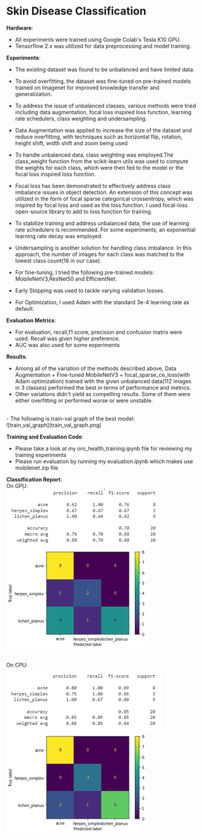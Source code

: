 # Skin Disease Classification


**Hardware**:

- All experiments were trained using Google Colab's Tesla K10 GPU.
- Tensorflow 2.x was utilized for data preprocessing and model training.

**Experiments**:

- The existing dataset was found to be unbalanced and have limited data.
- To avoid overfitting, the dataset was fine-tuned on pre-trained models trained on Imagenet for improved knowledge transfer and generalization.
- To address the issue of unbalanced classes, various methods were tried including data augmentation, focal loss inspired loss function, learning rate schedulers, class weighting and undersampling.
- Data Augmentation was applied to increase the size of the dataset and reduce overfitting, with techniques such as horizontal flip, rotation, height shift, width shift and zoom being used
- To handle unbalanced data, class weighting was employed.The class_weight function from the scikit-learn utils was used to compute the weights for each class, which were then fed to the model or the focal loss inspired loss function.
- Focal loss has been demonstrated to effectively address class imbalance issues in object detection. An extension of this concept was utilized in the form of focal sparse categorical crossentropy, which was inspired by focal loss and used as the loss function. I used focal-loss open-source library to add to loss function for training.
- To stabilize training and address unbalanced data, the use of learning rate schedulers is recommended. For some experiments, an exponential learning rate decay was employed.
- Undersampling is another solution for handling class imbalance. In this approach, the number of images for each class was matched to the lowest class count(16 in our case).

- For fine-tuning, I tried the following pre-trained models: MobileNetV3,ResNet50 and EfficientNet.
- Early Stopping was used to tackle varying validation losses.
- For Optimization, I used Adam with the standard 3e-4 learning rate as default.

**Evaluation Metrics**:

- For evaluation, recall,f1 score, precision and confusion matrix were used. Recall was given higher preference.
- AUC was also used for some experiments

**Results**:

- Among all of the variation of the methods described above, Data Augmentation + Fine-tuned MobileNetV3 + focal_sparse_ce_loss(with Adam optimization) trained with the given unbalanced data(112 images in 3 classes) performed the best in terms of performance and metrics.
-  Other variations didn't yield as compelling results. Some of them were either overfitting or performed worse or were unstable.
<br />
- The following is train-val graph of the best model:
<br />
![train_val_graph](train_val_graph.png)

**Training and Evaluation Code**:

- Please take a look at my oro_health_training.ipynb file for reviewing my training experiments
- Please run evaluation by running my evaluation.ipynb which makes use mobilenet.zip file

**Classification Report**:
<br />
On GPU: 
<br />
![Classification_report_gpu](gpu_classification_report.png)
![confusion_matrix](confusion_matrix.png)

<br />
On CPU:
<br />

![Classification_report_cpu](cpu_classification_report.png)
![confusion_matrix_cpu](cpu_confusion_matrix.png)
